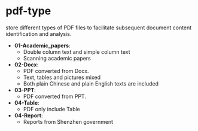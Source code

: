 # pdf-type
store different types of PDF files to facilitate subsequent document content identification and analysis.

- **01-Academic_papers**: 
  - Double column text and simple column text
  - Scanning academic papers
- **02-Docx**:
  - PDF converted from Docx.
  - Text, tables and pictures mixed
  - Both plain Chinese and plain English texts are included
- **03-PPT**:
  - PDF converted from PPT.
- **04-Table**:
  - PDF only include Table
- **04-Report**:
  - Reports from Shenzhen government
